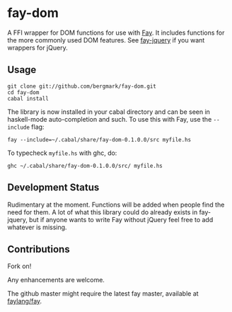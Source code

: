 fay-dom
=======

A FFI wrapper for DOM functions for use with
[Fay](http://www.fay-lang.org). It includes functions for the more
commonly used DOM features. See
[fay-jquery](https://github.com/faylang/fay-jquery) if you want
wrappers for jQuery.

Usage
-----

```
git clone git://github.com/bergmark/fay-dom.git
cd fay-dom
cabal install
```

The library is now installed in your cabal directory and can be seen
in haskell-mode auto-completion and such. To use this with Fay, use the `--include` flag:

```
fay --include=~/.cabal/share/fay-dom-0.1.0.0/src myfile.hs
```

To typecheck `myfile.hs` with ghc, do:

```
ghc ~/.cabal/share/fay-dom-0.1.0.0/src/ myfile.hs
```

Development Status
------------------

Rudimentary at the moment. Functions will be added when people find
the need for them. A lot of what this library could do already exists
in fay-jquery, but if anyone wants to write Fay without jQuery feel
free to add whatever is missing.


Contributions
-------------

Fork on!

Any enhancements are welcome.

The github master might require the latest fay master, available at
[faylang/fay](https://github.com/faylang/fay/).
